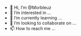 - 👋 Hi, I’m @Morbleuz
- 👀 I’m interested in ...
- 🌱 I’m currently learning ...
- 💞️ I’m looking to collaborate on ...
- 📫 How to reach me ...

<!---
Morbleuz/Morbleuz is a ✨ special ✨ repository because its `README.md` (this file) appears on your GitHub profile.
You can click the Preview link to take a look at your changes.
--->
